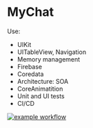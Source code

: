 # MyChat

Use: 
- UIKit
- UITableView, Navigation
- Memory management
- Firebase
- Coredata
- Architecture: SOA
- CoreAnimatition
- Unit and UI tests
- CI/CD

[![example workflow](https://github.com/kombatkos/MyChat/actions/workflows/.github.yml/badge.svg)](https://github.com/kombatkos/MyChat/actions)
